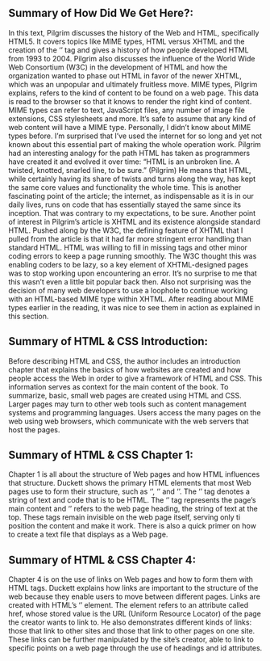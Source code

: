 ## Summary of How Did We Get Here?:
In this text, Pilgrim discusses the history of the Web and HTML, specifically HTML5. It covers topics like MIME types, HTML versus XHTML and the creation of the ‘<img>’ tag and gives a history of how people developed HTML from 1993 to 2004. Pilgrim also discusses the influence of the World Wide Web Consortium (W3C) in the development of HTML and how the organization wanted to phase out HTML in favor of the newer XHTML, which was an unpopular and ultimately fruitless move.
MIME types, Pilgrim explains, refers to the kind of content to be found on a web page. This data is read to the browser so that it knows to render the right kind of content. MIME types can refer to text, JavaScript files, any number of image file extensions, CSS stylesheets and more. It’s safe to assume that any kind of web content will have a MIME type. Personally, I didn’t know about MIME types before. I’m surprised that I’ve used the internet for so long and yet not known about this essential part of making the whole operation work.
Pilgrim had an interesting analogy for the path HTML has taken as programmers have created it and evolved it over time: “HTML is an unbroken line. A twisted, knotted, snarled line, to be sure.” (Pilgrim) He means that HTML, while certainly having its share of twists and turns along the way, has kept the same core values and functionality the whole time. This is another fascinating point of the article; the internet, as indispensable as it is in our daily lives, runs on code that has essentially stayed the same since its inception. That was contrary to my expectations, to be sure.
Another point of interest in Pilgrim’s article is XHTML and its existence alongside standard HTML. Pushed along by the W3C, the defining feature of XHTML that I pulled from the article is that it had far more stringent error handling than standard HTML. HTML was willing to fill in missing tags and other minor coding errors to keep a page running smoothly. The W3C thought this was enabling coders to be lazy, so a key element of XHTML-designed pages was to stop working upon encountering an error. It’s no surprise to me that this wasn’t even a little bit popular back then. Also not surprising was the decision of many web developers to use a loophole to continue working with an HTML-based MIME type within XHTML. After reading about MIME types earlier in the reading, it was nice to see them in action as explained in this section.


## Summary of HTML & CSS Introduction: 
Before describing HTML and CSS, the author includes an introduction chapter that explains the basics of how websites are created and how people access the Web in order to give a framework of HTML and CSS. This information serves as context for the main content of the book. To summarize, basic, small web pages are created using HTML and CSS. Larger pages may turn to other web tools such as content management systems and programming languages. Users access the many pages on the web using web browsers, which communicate with the web servers that host the pages. 

## Summary of HTML & CSS Chapter 1:
Chapter 1 is all about the structure of Web pages and how HTML influences that structure. Duckett shows the primary HTML elements that most Web pages use to form their structure, such as ‘<html>’, ‘<body>’ and ‘<head>’. The ‘<html>’ tag denotes a string of text and code that is to be HTML. The ‘<body>’ tag represents the page’s main content and ‘<head>’ refers to the web page heading, the string of text at the top. These tags remain invisible on the web page itself, serving only ti position the content and make it work. There is also a quick primer on how to create a text file that displays as a Web page.

## Summary of HTML & CSS Chapter 4:
Chapter 4 is on the use of links on Web pages and how to form them with HTML tags. Duckett explains how links are important to the structure of the web because they enable users to move between different pages. Links are created with HTML’s ‘<a>’ element. The element refers to an attribute called href, whose stored value is the URL (Uniform Resource Locator) of the page the creator wants to link to. He also demonstrates different kinds of links: those that link to other sites and those that link to other pages on one site. These links can be further manipulated by the site’s creator, able to link to specific points on a web page through the use of headings and id attributes.



